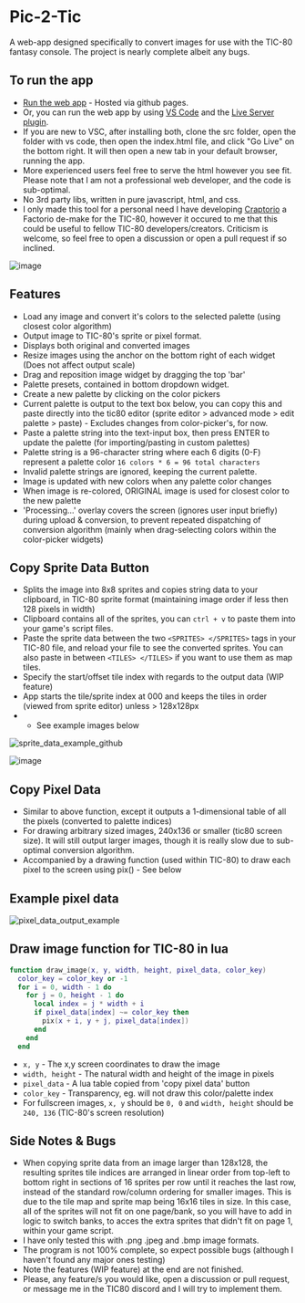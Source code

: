 # Pic-2-Tic

A web-app designed specifically to convert images for use with the TIC-80 fantasy console. The project is nearly complete albeit any bugs.

## To run the app
- [Run the web app](https://archaicvirus.github.io/Pic-2-Tic/) - Hosted via github pages.
- Or, you can run the web app by using [VS Code](https://visualstudio.microsoft.com/downloads/) and the [Live Server plugin](https://marketplace.visualstudio.com/items?itemName=ritwickdey.LiveServer). 
- If you are new to VSC, after installing both, clone the src folder, open the folder with vs code, then open the index.html file, and click "Go Live" on the bottom right. It will then open a new tab in your default browser, running the app. 
- More experienced users feel free to serve the html however you see fit. Please note that I am not a professional web developer, and the code is sub-optimal.
- No 3rd party libs, written in pure javascript, html, and css.
- I only made this tool for a personal need I have developing [Craptorio](https://github.com/archaicvirus/Craptorio) a Factorio de-make for the TIC-80, however it occured to me that this could be useful to fellow TIC-80 developers/creators. Criticism is welcome, so feel free to open a discussion or open a pull request if so inclined.

![image](https://user-images.githubusercontent.com/25288625/227027839-fca3cd29-7825-4be3-9474-2f851ca1612d.png)

## Features
- Load any image and convert it's colors to the selected palette (using closest color algorithm)
- Output image to TIC-80's sprite or pixel format.
- Displays both original and converted images
- Resize images using the anchor on the bottom right of each widget (Does not affect output scale)
- Drag and reposition image widget by dragging the top 'bar'
- Palette presets, contained in bottom dropdown widget.
- Create a new palette by clicking on the color pickers
- Current palette is output to the text box below, you can copy this and paste directly into the tic80 editor (sprite editor > advanced mode > edit palette > paste) - Excludes changes from color-picker's, for now.
- Paste a palette string into the text-input box, then press ENTER to update the palette (for importing/pasting in custom palettes)
- Palette string is a 96-character string where each 6 digits (0-F) represent a palette color `16 colors * 6 = 96 total characters`
- Invalid palette strings are ignored, keeping the current palette.
- Image is updated with new colors when any palette color changes
- When image is re-colored, ORIGINAL image is used for closest color to the new palette
- 'Processing...' overlay covers the screen (ignores user input briefly) during upload & conversion, to prevent repeated dispatching of conversion algorithm (mainly when drag-selecting colors within the color-picker widgets)

## Copy Sprite Data Button
- Splits the image into 8x8 sprites and copies string data to your clipboard, in TIC-80 sprite format (maintaining image order if less then 128 pixels in width)
- Clipboard contains all of the sprites, you can `ctrl + v` to paste them into your game's script files.
- Paste the sprite data between the two `<SPRITES> </SPRITES>` tags in your TIC-80 file, and reload your file to see the converted sprites. You can also paste in between `<TILES> </TILES>` if you want to use them as map tiles.
- Specify the start/offset tile index with regards to the output data (WIP feature)
- App starts the tile/sprite index at 000 and keeps the tiles in order (viewed from sprite editor) unless > 128x128px
- * See example images below

![sprite_data_example_github](https://user-images.githubusercontent.com/25288625/227044658-81c94e91-8593-4e9a-a7a3-2b83bdaaf24f.PNG)


![image](https://user-images.githubusercontent.com/25288625/227029707-522adcec-e08e-4416-926e-c6abdc1f8434.png)

## Copy Pixel Data
- Similar to above function, except it outputs a 1-dimensional table of all the pixels (converted to palette indices)
- For drawing arbitrary sized images, 240x136 or smaller (tic80 screen size). It will still output larger images, though it is really slow due to sub-optimal conversion algorithm.
- Accompanied by a drawing function (used within TIC-80) to draw each pixel to the screen using pix() - See below

## Example pixel data

![pixel_data_output_example](https://user-images.githubusercontent.com/25288625/227093468-c9096f79-0925-4798-9122-d54438cc5c6e.PNG)

## Draw image function for TIC-80 in lua

```lua
function draw_image(x, y, width, height, pixel_data, color_key)
  color_key = color_key or -1
  for i = 0, width - 1 do
    for j = 0, height - 1 do
      local index = j * width + i
      if pixel_data[index] ~= color_key then
        pix(x + i, y + j, pixel_data[index])
      end
    end
  end
```

- `x, y` - The x,y screen coordinates to draw the image
- `width, height` - The natural width and height of the image in pixels
- `pixel_data` - A lua table copied from 'copy pixel data' button
- `color_key` - Transparency, eg. will not draw this color/palette index
- For fullscreen images, `x, y` should be `0, 0` and `width, height` should be `240, 136` (TIC-80's screen resolution)

## Side Notes & Bugs
- When copying sprite data from an image larger than 128x128, the resulting sprites tile indices are arranged in linear order from top-left to bottom right in sections of 16 sprites per row until it reaches the last row, instead of the standard row/column ordering for smaller images. This is due to the tile map and sprite map being 16x16 tiles in size. In this case, all of the sprites will not fit on one page/bank, so you will have to add in logic to switch banks, to acces the extra sprites that didn't fit on page 1, within your game script.
- I have only tested this with .png .jpeg and .bmp image formats.
- The program is not 100% complete, so expect possible bugs (although I haven't found any major ones testing)
- Note the features (WIP feature) at the end are not finished.
- Please, any feature/s you would like, open a discussion or pull request, or message me in the TIC80 discord and I will try to implement them.
